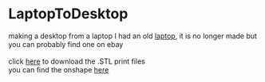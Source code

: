 # LaptopToDesktop
making a desktop from a laptop
I had an old <a href="https://www.hp.com/us-en/shop/pdp/hp-laptop-17z-ca200-8yk85av-1" target=”_blank”>laptop</a>, it is no longer made but you can probably find one on ebay
<br>
<br>
click <a href="https://github.com/KtArcher11235/LaptopToDesktop/raw/refs/heads/main/STL_CAD.zip" target=”_blank”>here</a> to download the .STL print files
<br>
you can find the onshape <a href="https://cad.onshape.com/documents/119253da891d8e3245ef7dcf/w/4ce91ff017f0e0c2d6eeb039/e/43b8a0fbfd1931149223f89a?renderMode=0&uiState=690522346415adc3b92b0360" target=”_blank”>here</a> 

